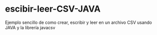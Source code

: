 # escibir-leer-CSV-JAVA
Ejemplo sencillo de como crear, escribir y leer en un archivo CSV usando JAVA y la librería javacsv
